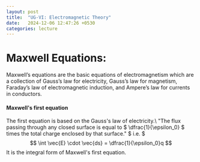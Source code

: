 ```yaml
---
layout: post
title:  "UG-VI: Electromagnetic Theory"
date:   2024-12-06 12:47:26 +0530
categories: lecture
---
```

# Maxwell Equations:

Maxwell’s equations are the basic equations of electromagnetism which are a collection of Gauss’s law for electricity, Gauss’s law for magnetism, Faraday’s law of electromagnetic induction, and Ampere’s law for currents in conductors.


#### Maxwell's first equation
The first equation is based on the Gauss's law of electricity.\\
"The flux passing through any closed surface is equal to $ \dfrac{1}{\epsilon_0} $ times the total charge enclosed by that surface." $ i.e. $
 $$ \int \vec{E} \cdot \vec{ds} = \dfrac{1}{\epsilon_0}q $$ 
It is the integral form of Maxwell's first equation.
